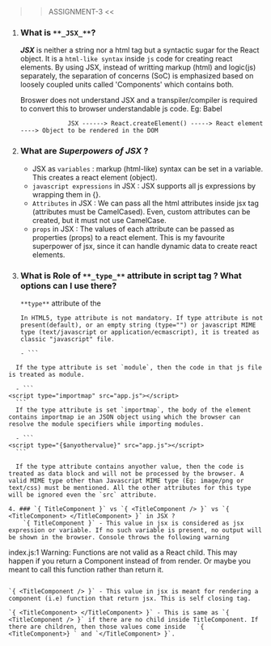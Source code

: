 >> ASSIGNMENT-3 <<

1. ### What is `**_JSX_**`?
    **_JSX_** is neither a string nor a html tag but a syntactic sugar for the React object. It is a `html-like syntax` inside `js` code for creating react elements. By using JSX, instead of writting markup (html) and logic(js) separately, the separation of concerns (SoC) is emphasized based on loosely coupled units called 'Components' which contains both. 

    Broswer does not understand JSX and a transpiler/compiler is required to convert this to browser understandable js code. Eg: Babel

                    JSX ------> React.createElement() -----> React element ----> Object to be rendered in the DOM

2. ### What are _**Superpowers of JSX**_ ?
    * JSX as `variables` : markup (html-like) syntax can be set in a variable. This creates a react element (object).
    * `javascript expressions` in JSX : JSX supports all js expressions by wrapping them in {}.
    * `Attributes` in JSX : We can pass all the html attributes inside jsx tag (attributes must be CamelCased). Even, custom attributes can be  
       created, but it must not use CamelCase. 
    * `props` in JSX : The values of each attribute can be passed as properties (props) to a react element. This is my favourite superpower of 
       jsx, since it can handle dynamic data to create react elements.

3. ### What is Role of `**_type_**` attribute in script tag ? What options can I use there?
    `**type**` attribute of the <script> tag indicates the type of script. Until HTML 4,  type is a required attribute. The value of type can be any of the following :
    - ```
    <script type="" src="app.js"></script>
    ```
    In HTML5, type attribute is not mandatory. If type attribute is not present(default), or an empty string (type="") or javascript MIME type (text/javascript or application/ecmascript), it is treated as classic "javascript" file.
    
    - ```
<script type="module" src="app.js"></script>
  ```
    If the type attribute is set `module`, then the code in that js file is treated as module.

    - ```
<script type="importmap" src="app.js"></script>
    ```
    If the type attribute is set `importmap`, the body of the element contains importmap ie an JSON object using which the browser can resolve the module specifiers while importing modules.

    - ```
<script type="{$anyothervalue}" src="app.js"></script>
    ```
  
    If the type attribute contains anyother value, then the code is treated as data block and will not be processed by the browser. A valid MIME type other than Javascript MIME type (Eg: image/png or text/css) must be mentioned. All the other attributes for this type will be ignored even the `src` attribute. 

4. ### `{ TitleComponent }` vs `{ <TitleComponent /> }` vs `{ <TitleComponent> </TitleComponent> }` in JSX ?
      `{ TitleComponent }` - This value in jsx is considered as jsx expression or variable. If no such variable is present, no output will be shown in the browser. Console throws the following warning
   ```
   index.js:1 Warning: Functions are not valid as a React child. This may happen if you return a Component instead of <Component /> from render. Or maybe you meant to call this function rather than return it.
  
   ```

   `{ <TitleComponent /> }` - This value in jsx is meant for rendering a component (i.e) function that return jsx. This is self closing tag.
   
   `{ <TitleComponent> </TitleComponent> }` - This is same as `{ <TitleComponent /> }` if there are no child inside TitleComponent. If there are children, then those values come inside   `{ <TitleComponent>} ` and `</TitleComponent> }`. 
